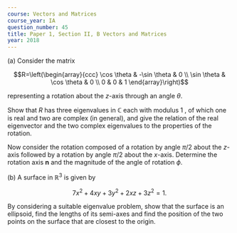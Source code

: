 ```yaml
---
course: Vectors and Matrices
course_year: IA
question_number: 45
title: Paper 1, Section II, B Vectors and Matrices
year: 2018
---
```




(a) Consider the matrix

$$R=\left(\begin{array}{ccc}
\cos \theta & -\sin \theta & 0 \\
\sin \theta & \cos \theta & 0 \\
0 & 0 & 1
\end{array}\right)$$

representing a rotation about the $z$-axis through an angle $\theta$.

Show that $R$ has three eigenvalues in $\mathbb{C}$ each with modulus 1 , of which one is real and two are complex (in general), and give the relation of the real eigenvector and the two complex eigenvalues to the properties of the rotation.

Now consider the rotation composed of a rotation by angle $\pi / 2$ about the $z$-axis followed by a rotation by angle $\pi / 2$ about the $x$-axis. Determine the rotation axis $\mathbf{n}$ and the magnitude of the angle of rotation $\phi$.

(b) A surface in $\mathbb{R}^{3}$ is given by

$$7 x^{2}+4 x y+3 y^{2}+2 x z+3 z^{2}=1 .$$

By considering a suitable eigenvalue problem, show that the surface is an ellipsoid, find the lengths of its semi-axes and find the position of the two points on the surface that are closest to the origin.